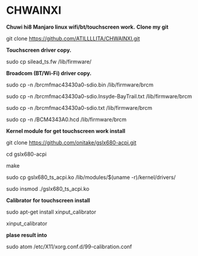 # CHWAINXI

**Chuwi hi8 Manjaro linux wifi/bt/touchscreen work.**
**Clone my git**

git clone https://github.com/ATILLLLITA/CHWAINXI.git

**Touchscreen driver copy.**

sudo cp silead_ts.fw /lib/firmware/

**Broadcom (BT/Wi-Fi) driver copy.**

sudo cp -n /brcmfmac43430a0-sdio.bin /lib/firmware/brcm

sudo cp -n /brcmfmac43430a0-sdio.Insyde-BayTrail.txt /lib/firmware/brcm

sudo cp -n /brcmfmac43430a0-sdio.txt /lib/firmware/brcm

sudo cp -n /BCM4343A0.hcd /lib/firmware/brcm

**Kernel module for get touchscreen work install**

git clone https://github.com/onitake/gslx680-acpi.git

cd gslx680-acpi

make

sudo cp gslx680_ts_acpi.ko /lib/modules/$(uname -r)/kernel/drivers/

sudo insmod ./gslx680_ts_acpi.ko

**Calibrator for touchscreen install**

sudo apt-get install xinput_calibrator

xinput_calibrator

**plase result into**

sudo atom /etc/X11/xorg.conf.d/99-calibration.conf
